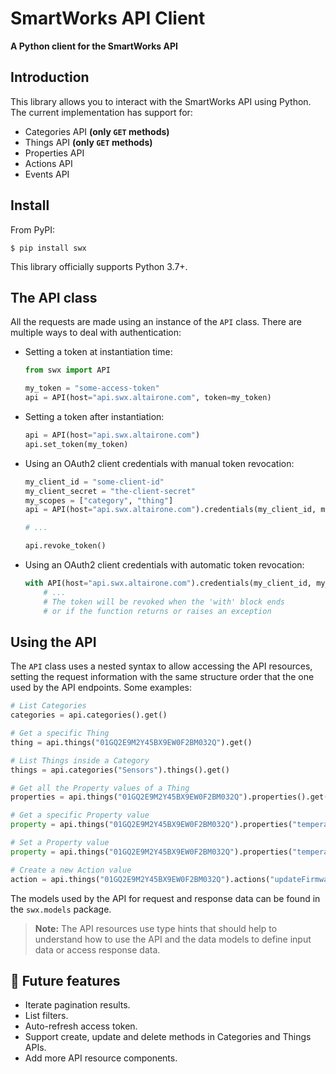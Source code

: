 # SmartWorks API Client <!-- NODOC -->

**A Python client for the SmartWorks API** <!-- NODOC -->

## Introduction

This library allows you to interact with the SmartWorks API using Python.
The current implementation has support for:
- Categories API <b>(only <code>GET</code> methods)</b>
- Things API <b>(only <code>GET</code> methods)</b>
- Properties API
- Actions API
- Events API

## Install

From PyPI:

```shell
$ pip install swx
```

This library officially supports Python 3.7+.

## The API class

All the requests are made using an instance of the `API` class. There are
multiple ways to deal with authentication:

- Setting a token at instantiation time:
  
  ```python
  from swx import API
  
  my_token = "some-access-token"
  api = API(host="api.swx.altairone.com", token=my_token)
  ```

- Setting a token after instantiation:
  
  ```python
  api = API(host="api.swx.altairone.com")
  api.set_token(my_token)
  ```

- Using an OAuth2 client credentials with manual token revocation:
  
  ```python
  my_client_id = "some-client-id"
  my_client_secret = "the-client-secret"
  my_scopes = ["category", "thing"]
  api = API(host="api.swx.altairone.com").credentials(my_client_id, my_client_secret, my_scopes)
  
  # ...
  
  api.revoke_token()
  ```

- Using an OAuth2 client credentials with automatic token revocation:
  
  ```python
  with API(host="api.swx.altairone.com").credentials(my_client_id, my_client_secret, my_scopes) as api:
      # ...
      # The token will be revoked when the 'with' block ends
      # or if the function returns or raises an exception
  ```

## Using the API

The `API` class uses a nested syntax to allow accessing the API resources,
setting the request information with the same structure order that the one used
by the API endpoints. Some examples:

```python
# List Categories
categories = api.categories().get()

# Get a specific Thing
thing = api.things("01GQ2E9M2Y45BX9EW0F2BM032Q").get()

# List Things inside a Category
things = api.categories("Sensors").things().get()

# Get all the Property values of a Thing
properties = api.things("01GQ2E9M2Y45BX9EW0F2BM032Q").properties().get()

# Get a specific Property value
property = api.things("01GQ2E9M2Y45BX9EW0F2BM032Q").properties("temperature").get()

# Set a Property value
property = api.things("01GQ2E9M2Y45BX9EW0F2BM032Q").properties("temperature").update(17.3)

# Create a new Action value
action = api.things("01GQ2E9M2Y45BX9EW0F2BM032Q").actions("updateFirmware").create({"updateFirmware": {"input": "v2.0.0"}})
```

The models used by the API for request and response data can be found in the
`swx.models` package.

> **Note:** The API resources use type hints that should help to understand
> how to use the API and the data models to define input data or
> access response data.

## 🔮 Future features
- Iterate pagination results.
- List filters.
- Auto-refresh access token.
- Support create, update and delete methods in Categories and Things APIs.
- Add more API resource components.
